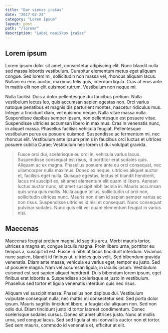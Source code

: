 ```yaml
---
title: "Dar vienas įrašas"
date: "2017-02-24"
category: "Lorem Ipsum"
layout: post
path: "/lorem/"
description: "Labai neaiškus įrašas"
---
```


## Lorem ipsum

Lorem ipsum dolor sit amet, consectetur adipiscing elit. Nunc blandit nulla sed massa lobortis vestibulum. Curabitur elementum metus eget aliquam congue. Sed lorem mi, sollicitudin non massa vel, rhoncus aliquam lacus. Nullam eu eros auctor, maximus felis quis, interdum ligula. Cras at eros ante. In mattis elit non elit euismod rutrum. Vestibulum non neque mi.

Nulla facilisi. Duis a dolor pellentesque dui faucibus pretium. Nulla vestibulum lectus leo, quis accumsan sapien egestas non. Orci varius natoque penatibus et magnis dis parturient montes, nascetur ridiculus mus. Integer a tincidunt diam, vel euismod neque. Nulla vitae massa nulla. Suspendisse dapibus semper ipsum, non pellentesque est posuere vitae. Suspendisse ultricies accumsan libero in maximus. Cras in venenatis nunc, in aliquet massa. Phasellus facilisis vehicula feugiat. Pellentesque vestibulum purus eu posuere euismod. Suspendisse ac fermentum mi, nec rhoncus elit. Vestibulum ante ipsum primis in faucibus orci luctus et ultrices posuere cubilia Curae; Vestibulum nec lorem ut dui volutpat gravida.

>Fusce orci dui, scelerisque eu orci in, vehicula varius lacus. Suspendisse consequat est risus, id porttitor erat sodales quis. Aliquam ac ex magna. Phasellus posuere ante eu orci consequat, nec ullamcorper nulla maximus. Donec ex neque, ultricies aliquet auctor et, facilisis eget nulla. Quisque egestas, lectus et blandit hendrerit, lacus mi suscipit ex, sit amet elementum elit quam id libero. Aenean luctus auctor nunc, sit amet suscipit nibh lacinia in. Mauris accumsan quis urna quis mollis. Nulla augue tellus, sollicitudin ut orci non, sollicitudin ultrices nunc. Mauris non diam id sapien semper varius ac non risus. Suspendisse ultricies id nisi et consequat. Nunc consequat pulvinar sodales. Nunc quis elit vel quam elementum feugiat in varius nisi.

## Maecenas

Maecenas feugiat pretium magna, id sagittis arcu. Morbi mauris tortor, ultrices a magna at, congue iaculis magna. Proin libero urna, porttitor eu tempus a, suscipit id est. Fusce in nibh at lacus tincidunt interdum. Vivamus nunc sapien, blandit id finibus ut, ultricies quis velit. Sed bibendum gravida venenatis. Etiam ante massa, vehicula eu varius eget, tempor eu justo. Sed ut posuere magna. Nam vel accumsan ligula, in iaculis ipsum. Vestibulum euismod est sed sapien aliquet hendrerit. Duis bibendum lorem ipsum, eget finibus erat lobortis a. Suspendisse scelerisque at justo in vestibulum. Phasellus sed tortor et ligula venenatis interdum quis nec risus.

Aliquam vel suscipit massa. Phasellus non dapibus dui. Vestibulum vulputate consequat nulla, nec mattis mi consectetur sed. Sed porta dolor ipsum. Mauris sagittis tincidunt libero, a feugiat dui aliquam non. Sed non odio dui. Etiam tincidunt justo id tortor laoreet condimentum. Donec scelerisque sodales cursus. Donec sit amet ultrices justo. Nunc at mollis urna, sed congue lacus. Sed sed ligula at nisi convallis auctor non et tortor. Sed sem mauris, commodo id venenatis et, efficitur at elit.